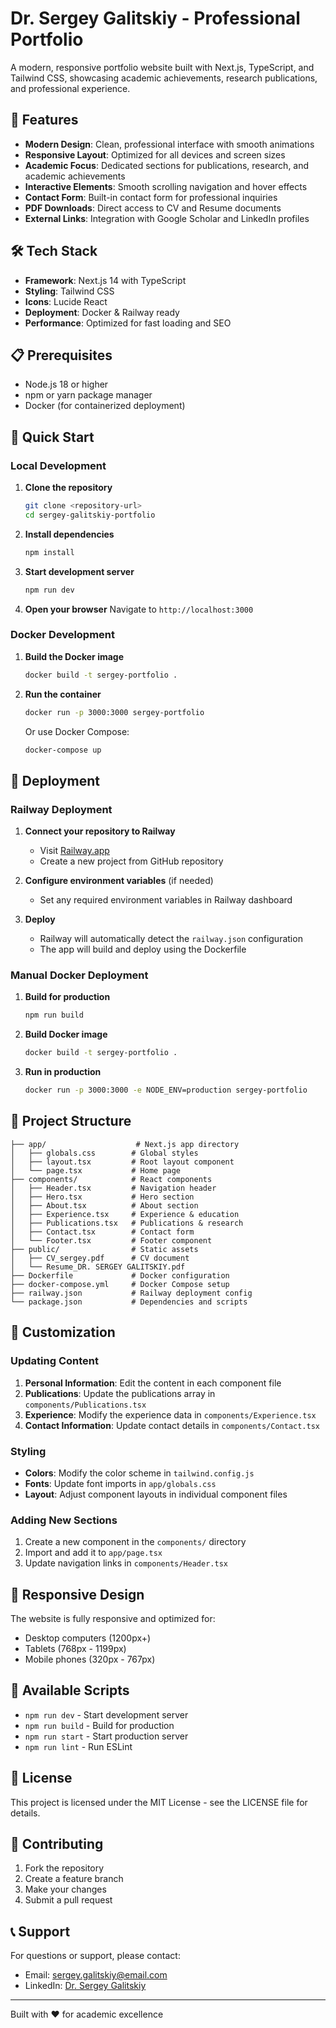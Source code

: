 # Dr. Sergey Galitskiy - Professional Portfolio

A modern, responsive portfolio website built with Next.js, TypeScript, and Tailwind CSS, showcasing academic achievements, research publications, and professional experience.

## 🚀 Features

- **Modern Design**: Clean, professional interface with smooth animations
- **Responsive Layout**: Optimized for all devices and screen sizes
- **Academic Focus**: Dedicated sections for publications, research, and academic achievements
- **Interactive Elements**: Smooth scrolling navigation and hover effects
- **Contact Form**: Built-in contact form for professional inquiries
- **PDF Downloads**: Direct access to CV and Resume documents
- **External Links**: Integration with Google Scholar and LinkedIn profiles

## 🛠 Tech Stack

- **Framework**: Next.js 14 with TypeScript
- **Styling**: Tailwind CSS
- **Icons**: Lucide React
- **Deployment**: Docker & Railway ready
- **Performance**: Optimized for fast loading and SEO

## 📋 Prerequisites

- Node.js 18 or higher
- npm or yarn package manager
- Docker (for containerized deployment)

## 🚀 Quick Start

### Local Development

1. **Clone the repository**
   ```bash
   git clone <repository-url>
   cd sergey-galitskiy-portfolio
   ```

2. **Install dependencies**
   ```bash
   npm install
   ```

3. **Start development server**
   ```bash
   npm run dev
   ```

4. **Open your browser**
   Navigate to `http://localhost:3000`

### Docker Development

1. **Build the Docker image**
   ```bash
   docker build -t sergey-portfolio .
   ```

2. **Run the container**
   ```bash
   docker run -p 3000:3000 sergey-portfolio
   ```

   Or use Docker Compose:
   ```bash
   docker-compose up
   ```

## 🚢 Deployment

### Railway Deployment

1. **Connect your repository to Railway**
   - Visit [Railway.app](https://railway.app)
   - Create a new project from GitHub repository

2. **Configure environment variables** (if needed)
   - Set any required environment variables in Railway dashboard

3. **Deploy**
   - Railway will automatically detect the `railway.json` configuration
   - The app will build and deploy using the Dockerfile

### Manual Docker Deployment

1. **Build for production**
   ```bash
   npm run build
   ```

2. **Build Docker image**
   ```bash
   docker build -t sergey-portfolio .
   ```

3. **Run in production**
   ```bash
   docker run -p 3000:3000 -e NODE_ENV=production sergey-portfolio
   ```

## 📁 Project Structure

```
├── app/                    # Next.js app directory
│   ├── globals.css        # Global styles
│   ├── layout.tsx         # Root layout component
│   └── page.tsx           # Home page
├── components/            # React components
│   ├── Header.tsx         # Navigation header
│   ├── Hero.tsx           # Hero section
│   ├── About.tsx          # About section
│   ├── Experience.tsx     # Experience & education
│   ├── Publications.tsx   # Publications & research
│   ├── Contact.tsx        # Contact form
│   └── Footer.tsx         # Footer component
├── public/                # Static assets
│   ├── CV_sergey.pdf      # CV document
│   └── Resume_DR. SERGEY GALITSKIY.pdf
├── Dockerfile             # Docker configuration
├── docker-compose.yml     # Docker Compose setup
├── railway.json           # Railway deployment config
└── package.json           # Dependencies and scripts
```

## 🎨 Customization

### Updating Content

1. **Personal Information**: Edit the content in each component file
2. **Publications**: Update the publications array in `components/Publications.tsx`
3. **Experience**: Modify the experience data in `components/Experience.tsx`
4. **Contact Information**: Update contact details in `components/Contact.tsx`

### Styling

- **Colors**: Modify the color scheme in `tailwind.config.js`
- **Fonts**: Update font imports in `app/globals.css`
- **Layout**: Adjust component layouts in individual component files

### Adding New Sections

1. Create a new component in the `components/` directory
2. Import and add it to `app/page.tsx`
3. Update navigation links in `components/Header.tsx`

## 📱 Responsive Design

The website is fully responsive and optimized for:
- Desktop computers (1200px+)
- Tablets (768px - 1199px)
- Mobile phones (320px - 767px)

## 🔧 Available Scripts

- `npm run dev` - Start development server
- `npm run build` - Build for production
- `npm run start` - Start production server
- `npm run lint` - Run ESLint

## 📄 License

This project is licensed under the MIT License - see the LICENSE file for details.

## 🤝 Contributing

1. Fork the repository
2. Create a feature branch
3. Make your changes
4. Submit a pull request

## 📞 Support

For questions or support, please contact:
- Email: sergey.galitskiy@email.com
- LinkedIn: [Dr. Sergey Galitskiy](https://www.linkedin.com/in/sergey-galitskiy/)

---

Built with ❤️ for academic excellence
